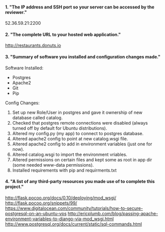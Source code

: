 #### 1. "The IP address and SSH port so your server can be accessed by the reviewer."

52.36.59.21:2200

#### 2. "The complete URL to your hosted web application."

http://restaurants.donuts.io

#### 3. "Summary of software you installed and configuration changes made."

Software Installed:
- Postgres
- Apache2
- Git
- Pip

Config Changes:
1. Set up new Role/User in postgres and gave it ownership of new database called catalog.
2. Checked that postgres remote connections were disabled (always turned off by default for Ubuntu distributions).
3. Altered my config.py (my app) to connect to postgres database.
4. Altered apache2 config to point at new catalog.wsgi file.
5. Altered apache2 config to add in environment variables (just one for now).
6. Altered catalog.wsgi to import the environment vriables.
7. Altered permissions on certain files and kept some as root in app dir (some needed www-data permissions).
8. Installed requirements with pip and requirments.txt

#### 4. "A list of any third-party resources you made use of to complete this project."

http://flask.pocoo.org/docs/0.10/deploying/mod_wsgi/
http://flask.pocoo.org/snippets/99/
https://www.digitalocean.com/community/tutorials/how-to-secure-postgresql-on-an-ubuntu-vps
http://ericplumb.com/blog/passing-apache-environment-variables-to-django-via-mod_wsgi.html
http://www.postgresql.org/docs/current/static/sql-commands.html
